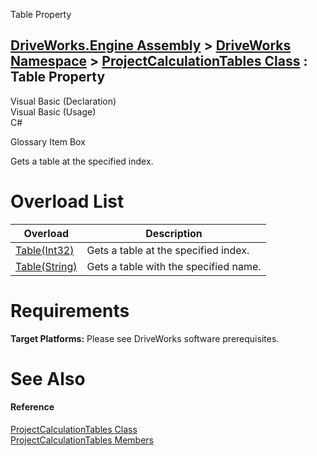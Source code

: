 Table Property   
  
[DriveWorks.Engine Assembly](topic2156.md) > [DriveWorks Namespace](topic2159.md) > [ProjectCalculationTables Class](topic4000.md) : Table Property  
---  
  
Visual Basic (Declaration)    
Visual Basic (Usage)    
C# 

Glossary Item Box

Gets a table at the specified index. 

# Overload List

Overload| Description  
---|---  
[Table(Int32)](topic4015.md)| Gets a table at the specified index.   
[Table(String)](topic4016.md)| Gets a table with the specified name.   
  
# Requirements

**Target Platforms:** Please see DriveWorks software prerequisites.

# See Also

#### Reference

[ProjectCalculationTables Class](topic4000.md)   
[ProjectCalculationTables Members](topic4001.md)


